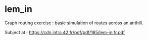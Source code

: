 # lem_in
Graph routing exercise : basic simulation of routes across an anthill.


Subject at : https://cdn.intra.42.fr/pdf/pdf/185/lem-in.fr.pdf
